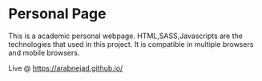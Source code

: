 # Personal Page

This is a academic personal webpage. HTML,SASS,Javascripts are the technologies that used in this project.
It is compatible in multiple browsers and mobile browsers.


Live @ https://arabnejad.github.io/
